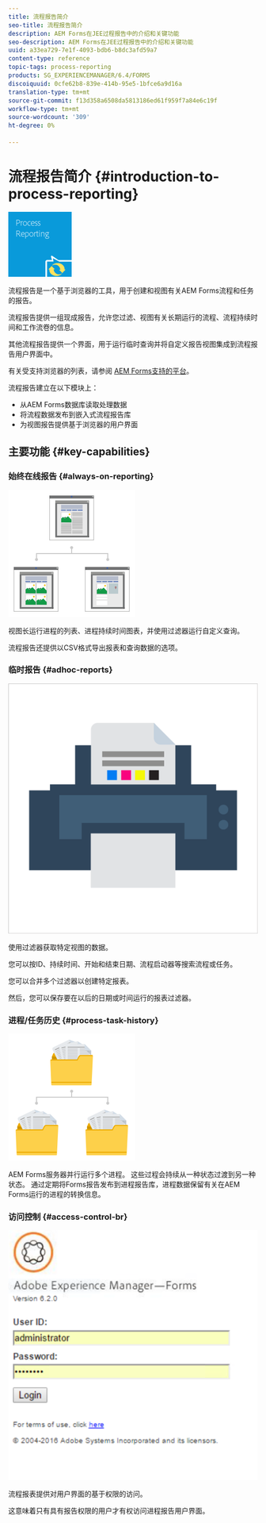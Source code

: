 ```yaml
---
title: 流程报告简介
seo-title: 流程报告简介
description: AEM Forms在JEE过程报告中的介绍和关键功能
seo-description: AEM Forms在JEE过程报告中的介绍和关键功能
uuid: a33ea729-7e1f-4093-bdb6-b8dc3afd59a7
content-type: reference
topic-tags: process-reporting
products: SG_EXPERIENCEMANAGER/6.4/FORMS
discoiquuid: 0cfe62b8-839e-414b-95e5-1bfce6a9d16a
translation-type: tm+mt
source-git-commit: f13d358a6508da5813186ed61f959f7a84e6c19f
workflow-type: tm+mt
source-wordcount: '309'
ht-degree: 0%

---
```



# 流程报告简介 {#introduction-to-process-reporting}

![过程报告](assets/process-reporting.png)

流程报告是一个基于浏览器的工具，用于创建和视图有关AEM Forms流程和任务的报告。

流程报告提供一组现成报告，允许您过滤、视图有关长期运行的流程、流程持续时间和工作流卷的信息。

其他流程报告提供一个界面，用于运行临时查询并将自定义报告视图集成到流程报告用户界面中。

有关受支持浏览器的列表，请参阅 [AEM Forms支持的平台](/help/forms/using/aem-forms-jee-supported-platforms.md)。

流程报告建立在以下模块上：

* 从AEM Forms数据库读取处理数据
* 将流程数据发布到嵌入式流程报告库
* 为视图报告提供基于浏览器的用户界面

## 主要功能 {#key-capabilities}

### 始终在线报告 {#always-on-reporting}

![站点管理](assets/site-management.png)

视图长运行进程的列表、进程持续时间图表，并使用过滤器运行自定义查询。

流程报告还提供以CSV格式导出报表和查询数据的选项。

### 临时报告 {#adhoc-reports}

![打印和颜色](assets/print-&-colour.png)

使用过滤器获取特定视图的数据。

您可以按ID、持续时间、开始和结束日期、流程启动器等搜索流程或任务。

您可以合并多个过滤器以创建特定报表。

然后，您可以保存要在以后的日期或时间运行的报表过滤器。

### 进程/任务历史 {#process-task-history}

![文件管理](assets/file-management.png)

AEM Forms服务器并行运行多个进程。 这些过程会持续从一种状态过渡到另一种状态。 通过定期将Forms报告发布到进程报告库，进程数据保留有关在AEM Forms运行的进程的转换信息。

### 访问控制 {#access-control-br}

![未命名](assets/untitled.png)

流程报表提供对用户界面的基于权限的访问。

这意味着只有具有报告权限的用户才有权访问进程报告用户界面。


